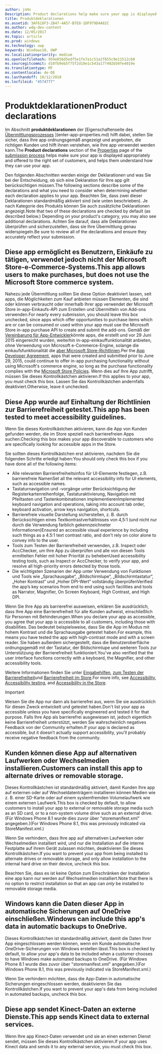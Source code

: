 ```yaml
---
author: jnHs
Description: Product declarations help make sure your app is displayed appropriately in the Microsoft Store and offered to the right set of customers.
title: Produktdeklarationen
ms.assetid: 3AF618F3-2B47-4A57-B7E8-1DF979D4A82C
ms.author: wdg-dev-content
ms.date: 12/05/2017
ms.topic: article
ms.prod: windows
ms.technology: uwp
keywords: Windows10, UWP
ms.localizationpriority: medium
ms.openlocfilehash: 959e056d5edf5e1fe7a1c51a2f855c9e11512cb0
ms.sourcegitcommit: d10fb9eb5f75f2d10e1c543a177402b50fe4019e
ms.translationtype: MT
ms.contentlocale: de-DE
ms.lasthandoff: 10/12/2018
ms.locfileid: "4574777"
---
```

# <a name="product-declarations"></a><span data-ttu-id="1e690-103">Produktdeklarationen</span><span class="sxs-lookup"><span data-stu-id="1e690-103">Product declarations</span></span>

<span data-ttu-id="1e690-104">Im Abschnitt **produktdeklarationen** der [Eigenschaftenseite des [Übermittlungsprozesses](app-submissions.md) ](enter-app-properties.md) hilft dabei, stellen Sie sicher, dass Ihre app ordnungsgemäß angezeigt und angeboten, die richtigen Kunden und hilft ihnen verstehen, wie Ihre app verwendet werden kann.</span><span class="sxs-lookup"><span data-stu-id="1e690-104">The **Product declarations** section of the [Properties](enter-app-properties.md) page of the [submission process](app-submissions.md) helps make sure your app is displayed appropriately and offered to the right set of customers, and helps them understand how they can use your app.</span></span>

<span data-ttu-id="1e690-105">Den folgenden Abschnitten werden einige der Deklarationen und was Sie bei der Entscheidung, ob sich eine Deklaration für Ihre app gilt berücksichtigen müssen.</span><span class="sxs-lookup"><span data-stu-id="1e690-105">The following sections describe some of the declarations and what you need to consider when determining whether each declaration applies to your app.</span></span> <span data-ttu-id="1e690-106">Beachten Sie, dass zwei dieser Deklarationen standardmäßig aktiviert sind (wie unten beschrieben). Je nach Kategorie des Produkts können Sie auch zusätzliche Deklarationen angezeigt.</span><span class="sxs-lookup"><span data-stu-id="1e690-106">Note that two of these declarations are checked by default (as described below.) Depending on your product's category, you may also see additional declarations.</span></span> <span data-ttu-id="1e690-107">Achten Sie darauf, dass alle Deklarationen überprüfen und sicherzustellen, dass sie Ihre Übermittlung genau widerspiegeln.</span><span class="sxs-lookup"><span data-stu-id="1e690-107">Be sure to review all of the declarations and ensure they accurately reflect your submission.</span></span>

## <a name="this-app-allows-users-to-make-purchases-but-does-not-use-the-microsoft-store-commerce-system"></a><span data-ttu-id="1e690-108">Diese app ermöglicht es Benutzern, Einkäufe zu tätigen, verwendet jedoch nicht der Microsoft Store-e-Commerce-Systems.</span><span class="sxs-lookup"><span data-stu-id="1e690-108">This app allows users to make purchases, but does not use the Microsoft Store commerce system.</span></span>

<span data-ttu-id="1e690-109">Nahezu jede Übermittlung sollten Sie diese Option deaktiviert lassen, seit apps, die Möglichkeiten zum Kauf anbieten müssen Elementen, die sind oder können verbraucht oder innerhalb Ihrer app verwendet der Microsoft Store in-app-Einkaufs-API zum Erstellen und Übermitteln von Add-ons verwenden.</span><span class="sxs-lookup"><span data-stu-id="1e690-109">For nearly every submission, you should leave this box unchecked, since apps which offer opportunities to purchase items which are or can be consumed or used within your app must use the Microsoft Store in-app purchase API to create and submit the add-ons.</span></span> <span data-ttu-id="1e690-110">Gemäß der [Vereinbarung für App-Entwickler](https://docs.microsoft.com/legal/windows/agreements/app-developer-agreement)könnte apps, die erstellt und vor 29 Juni 2015 eingereicht wurden, weiterhin in-app-einkauffunktionalität anbieten, ohne Verwendung von Microsoft e-Commerce-Engine, solange die einkaufsfunktionalität die [aber Microsoft Store-Richtlinien](https://docs.microsoft.com/legal/windows/agreements/store-policies#108-financial-transactions).</span><span class="sxs-lookup"><span data-stu-id="1e690-110">Per the [App Developer Agreement](https://docs.microsoft.com/legal/windows/agreements/app-developer-agreement), apps that were created and submitted prior to June 29, 2015, could continue to offer in-app purchasing functionality without using Microsoft's commerce engine, so long as the purchase functionality complies with the [Microsoft Store Policies](https://docs.microsoft.com/legal/windows/agreements/store-policies#108-financial-transactions).</span></span> <span data-ttu-id="1e690-111">Wenn dies auf Ihre App zutrifft, müssen Sie dieses Kontrollkästchen aktivieren.</span><span class="sxs-lookup"><span data-stu-id="1e690-111">If this applies to your app, you must check this box.</span></span> <span data-ttu-id="1e690-112">Lassen Sie das Kontrollkästchen andernfalls deaktiviert.</span><span class="sxs-lookup"><span data-stu-id="1e690-112">Otherwise, leave it unchecked.</span></span>

## <a name="this-app-has-been-tested-to-meet-accessibility-guidelines"></a><span data-ttu-id="1e690-113">Diese App wurde auf Einhaltung der Richtlinien zur Barrierefreiheit getestet.</span><span class="sxs-lookup"><span data-stu-id="1e690-113">This app has been tested to meet accessibility guidelines.</span></span>

<span data-ttu-id="1e690-114">Wenn Sie dieses Kontrollkästchen aktivieren, kann die App von Kunden gefunden werden, die im Store speziell nach barrierefreien Apps suchen.</span><span class="sxs-lookup"><span data-stu-id="1e690-114">Checking this box makes your app discoverable to customers who are specifically looking for accessible apps in the Store.</span></span>

<span data-ttu-id="1e690-115">Sie sollten dieses Kontrollkästchen erst aktivieren, nachdem Sie die folgenden Schritte erledigt haben:</span><span class="sxs-lookup"><span data-stu-id="1e690-115">You should only check this box if you have done all of the following items:</span></span>

-   <span data-ttu-id="1e690-116">Alle relevanten Barrierefreiheitsinfos für UI-Elemente festlegen, z.B. barrierefreie Namen</span><span class="sxs-lookup"><span data-stu-id="1e690-116">Set all the relevant accessibility info for UI elements, such as accessible names.</span></span>
-   <span data-ttu-id="1e690-117">Tastaturnavigation und -vorgänge unter Berücksichtigung der Registerkartenreihenfolge, Tastaturaktivierung, Navigation mit Pfeiltasten und Tastenkombinationen implementieren</span><span class="sxs-lookup"><span data-stu-id="1e690-117">Implemented keyboard navigation and operations, taking into account tab order, keyboard activation, arrow keys navigation, shortcuts.</span></span>
-   <span data-ttu-id="1e690-118">Barrierefreie visuelle Darstellung sicherstellen, z. B. durch Berücksichtigen eines Textkontrastverhältnisses von 4,5:1 (und nicht nur durch die Verwendung farblich gekennzeichneter Informationen)</span><span class="sxs-lookup"><span data-stu-id="1e690-118">Ensured an accessible visual experience by including such things as a 4.5:1 text contrast ratio, and don't rely on color alone to convey info to the user.</span></span>
-   <span data-ttu-id="1e690-119">Tools zum Testen der Barrierefreiheit verwenden, z.B. Inspect oder AccChecker, um Ihre App zu überprüfen und alle von diesen Tools ermittelten Fehler mit hoher Priorität zu beheben</span><span class="sxs-lookup"><span data-stu-id="1e690-119">Used accessibility testing tools, such as Inspect or AccChecker, to verify your app, and resolve all high-priority errors detected by those tools.</span></span>
-   <span data-ttu-id="1e690-120">Die wichtigsten Szenarien der App unter Verwendung von Funktionen und Tools wie „Sprachausgabe“, „Bildschirmlupe“, „Bildschirmtastatur“, „Hoher Kontrast“ und „Hoher DPI-Wert“ vollständig überprüfen</span><span class="sxs-lookup"><span data-stu-id="1e690-120">Verified the app’s key scenarios from end to end using such facilities and tools as Narrator, Magnifier, On Screen Keyboard, High Contrast, and High DPI.</span></span>

<span data-ttu-id="1e690-121">Wenn Sie Ihre App als barrierefrei ausweisen, erklären Sie ausdrücklich, dass Ihre App eine Barrierefreiheit für alle Kunden aufweist, einschließlich für Personen mit Behinderungen.</span><span class="sxs-lookup"><span data-stu-id="1e690-121">When you declare your app as accessible, you agree that your app is accessible to all customers, including those with disabilities.</span></span> <span data-ttu-id="1e690-122">Das bedeutet beispielsweise, dass Sie die App im Modus mit hohem Kontrast und die Sprachausgabe getestet haben.</span><span class="sxs-lookup"><span data-stu-id="1e690-122">For example, this means you have tested the app with high-contrast mode and with a screen reader.</span></span> <span data-ttu-id="1e690-123">Sie haben außerdem sichergestellt, dass die Benutzeroberfläche ordnungsgemäß mit der Tastatur, der Bildschirmlupe und weiteren Tools zur Unterstützung der Barrierefreiheit funktioniert.</span><span class="sxs-lookup"><span data-stu-id="1e690-123">You've also verified that the user interface functions correctly with a keyboard, the Magnifier, and other accessibility tools.</span></span>

<span data-ttu-id="1e690-124">Weitere Informationen finden Sie unter [Eingabehilfen](../design/accessibility/accessibility.md), [zum Testen der Barrierefreiheit](../design/accessibility/accessibility-testing.md)und [Barrierefreiheit im Store](../design/accessibility/accessibility-in-the-store.md).</span><span class="sxs-lookup"><span data-stu-id="1e690-124">For more info, see [Accessibility](../design/accessibility/accessibility.md), [Accessibility testing](../design/accessibility/accessibility-testing.md), and [Accessibility in the Store](../design/accessibility/accessibility-in-the-store.md).</span></span>

> [!IMPORTANT]
> <span data-ttu-id="1e690-125">Weisen Sie die App nur dann als barrierefrei aus, wenn Sie sie ausdrücklich für diesen Zweck entwickelt und getestet haben.</span><span class="sxs-lookup"><span data-stu-id="1e690-125">Don't list your app as accessible unless you have specifically engineered and tested it for that purpose.</span></span> <span data-ttu-id="1e690-126">Falls Ihre App als barrierefrei ausgewiesen ist, jedoch eigentlich keine Barrierefreiheit unterstützt, werden Sie wahrscheinlich negatives Feedback von der Community erhalten.</span><span class="sxs-lookup"><span data-stu-id="1e690-126">If your app is declared as accessible, but it doesn’t actually support accessibility, you'll probably receive negative feedback from the community.</span></span>

## <a name="customers-can-install-this-app-to-alternate-drives-or-removable-storage"></a><span data-ttu-id="1e690-127">Kunden können diese App auf alternativen Laufwerken oder Wechselmedien installieren.</span><span class="sxs-lookup"><span data-stu-id="1e690-127">Customers can install this app to alternate drives or removable storage.</span></span>

<span data-ttu-id="1e690-128">Dieses Kontrollkästchen ist standardmäßig aktiviert, damit Kunden Ihre app auf externen oder auf Wechseldatenträgern installieren können Medien wie z. B. einer SD-Karte oder auf einem systemfremden Volumelaufwerk wie einem externen Laufwerk.</span><span class="sxs-lookup"><span data-stu-id="1e690-128">This box is checked by default, to allow customers to install your app to external or removable storage media such as an SD card, or to a non-system volume drive such as an external drive.</span></span> <span data-ttu-id="1e690-129">(Für Windows Phone 8.1 wurde dies zuvor über "storemanifest.xml" angegeben.)</span><span class="sxs-lookup"><span data-stu-id="1e690-129">(For Windows Phone 8.1, this was previously indicated via StoreManifest.xml.)</span></span>

<span data-ttu-id="1e690-130">Wenn Sie verhindern, dass Ihre app auf alternativen Laufwerken oder Wechselmedien installiert wird, und nur die Installation auf die interne Festplatte auf ihrem Gerät zulassen möchten, deaktivieren Sie dieses Kontrollkästchen.</span><span class="sxs-lookup"><span data-stu-id="1e690-130">If you want to prevent your app from being installed to alternate drives or removable storage, and only allow installation to the internal hard drive on their device, uncheck this box.</span></span>

<span data-ttu-id="1e690-131">Beachten Sie, dass es ist keine Option zum Einschränken der Installation eine app kann *nur* werden auf Wechselmedien installiert.</span><span class="sxs-lookup"><span data-stu-id="1e690-131">Note that there is no option to restrict installation so that an app can *only* be installed to removable storage media.</span></span>


## <a name="windows-can-include-this-apps-data-in-automatic-backups-to-onedrive"></a><span data-ttu-id="1e690-132">Windows kann die Daten dieser App in automatische Sicherungen auf OneDrive einschließen.</span><span class="sxs-lookup"><span data-stu-id="1e690-132">Windows can include this app's data in automatic backups to OneDrive.</span></span>

<span data-ttu-id="1e690-133">Dieses Kontrollkästchen ist standardmäßig aktiviert, damit die Daten Ihrer App eingeschlossen werden können, wenn ein Kunde automatische OneDrive-Sicherungen von Windows erstellen lässt.</span><span class="sxs-lookup"><span data-stu-id="1e690-133">This box is checked by default, to allow your app's data to be included when a customer chooses to have Windows make automated backups to OneDrive.</span></span> <span data-ttu-id="1e690-134">(Für Windows Phone 8.1 wurde dies zuvor über "storemanifest.xml" angegeben.)</span><span class="sxs-lookup"><span data-stu-id="1e690-134">(For Windows Phone 8.1, this was previously indicated via StoreManifest.xml.)</span></span>

<span data-ttu-id="1e690-135">Wenn Sie verhindern möchten, dass die App-Daten in automatische Sicherungen eingeschlossen werden, deaktivieren Sie das Kontrollkästchen.</span><span class="sxs-lookup"><span data-stu-id="1e690-135">If you want to prevent your app's data from being included in automated backups, uncheck this box.</span></span>


## <a name="this-app-sends-kinect-data-to-external-services"></a><span data-ttu-id="1e690-136">Diese app sendet Kinect-Daten an externe Dienste.</span><span class="sxs-lookup"><span data-stu-id="1e690-136">This app sends Kinect data to external services.</span></span> 

<span data-ttu-id="1e690-137">Wenn Ihre app Kinect-Daten verwendet und sie an einen externen Dienst sendet, müssen Sie dieses Kontrollkästchen aktivieren.</span><span class="sxs-lookup"><span data-stu-id="1e690-137">If your app uses Kinect data and sends it to any external service, you must check this box.</span></span>



 

 

 




